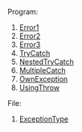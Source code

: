 Program:
1. [Error1](Error1.java)
2. [Error2](Error2.java)
3. [Error3](Error3.java)
4. [TryCatch](TryCatch.java)
5. [NestedTryCatch](NestedTryCatch.java)
6. [MultipleCatch](MultipleCatch.java)
7. [OwnException](OwnException.java)
8. [UsingThrow](UsingThrow.java)

File:
1. [ExceptionType](ExceptionType.txt)
